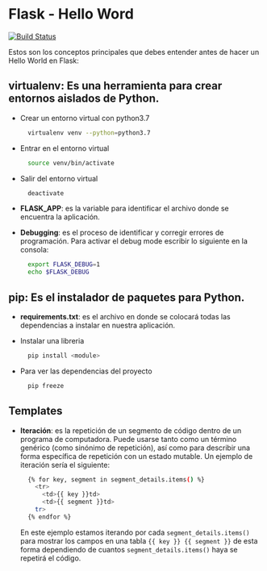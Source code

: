 # Flask - Hello Word 

[![Build Status](https://travis-ci.org/joemccann/dillinger.svg?branch=master)](https://travis-ci.org/joemccann/dillinger)

Estos son los conceptos principales que debes entender antes de hacer un Hello World en Flask:

## virtualenv: Es una herramienta para crear entornos aislados de Python.

  - Crear un entorno virtual con python3.7
  
    ```sh
      virtualenv venv --python=python3.7
    ```

  - Entrar en el entorno virtual 
  
    ```sh
      source venv/bin/activate
    ```

  - Salir del entorno virtual
  
    ```sh
      deactivate
    ```

  - **FLASK_APP**: es la variable para identificar el archivo donde se encuentra la aplicación.
  - **Debugging**: es el proceso de identificar y corregir errores de programación.
  Para activar el debug mode escribir lo siguiente en la consola:
  
    ```sh
      export FLASK_DEBUG=1
      echo $FLASK_DEBUG
    ```


## pip: Es el instalador de paquetes para Python.

  - **requirements.txt**: es el archivo en donde se colocará todas las dependencias a instalar en nuestra aplicación.

  - Instalar una libreria
  
    ```sh
      pip install <module>
    ```
    
  - Para ver las dependencias del proyecto
  
    ```sh
      pip freeze
    ```

## Templates

  - **Iteración**: es la repetición de un segmento de código dentro de un programa de computadora. Puede usarse tanto como un término genérico (como sinónimo de repetición), así como para describir una forma específica de repetición con un estado mutable.
  Un ejemplo de iteración sería el siguiente:
    ```sh
      {% for key, segment in segment_details.items() %}
        <tr>
          <td>{{ key }}td>
          <td>{{ segment }}td>
        tr>
      {% endfor %}  
    ```
    En este ejemplo estamos iterando por cada ```segment_details.items()``` para mostrar los campos en una tabla ```{{ key }} {{ segment }}``` de esta forma dependiendo de cuantos ```segment_details.items()``` haya se repetirá el código.